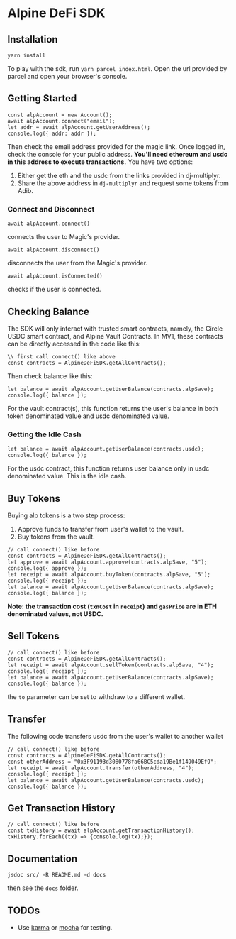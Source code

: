 # Alpine DeFi SDK

## Installation

```
yarn install
```

To play with the sdk, run `yarn parcel index.html`. Open the url provided by parcel and open your browser's console.

## Getting Started

```
const alpAccount = new Account();
await alpAccount.connect("email");
let addr = await alpAccount.getUserAddress();
console.log({ addr: addr });
```

Then check the email address provided for the magic link. Once logged in, check the console for your public address. **You'll need ethereum and usdc in this address to execute transactions.** You have two options:

1. Either get the eth and the usdc from the links provided in dj-multiplyr.
2. Share the above address in `dj-multiplyr` and request some tokens from Adib.

### Connect and Disconnect

```
await alpAccount.connect()
```

connects the user to Magic's provider.

```
await alpAccount.disconnect()
```

disconnects the user from the Magic's provider.

```
await alpAccount.isConnected()
```

checks if the user is connected.

## Checking Balance

The SDK will only interact with trusted smart contracts, namely, the
Circle USDC smart contract, and Alpine Vault Contracts. In MV1, these contracts
can be directly accessed in the code like this:

```
\\ first call connect() like above
const contracts = AlpineDeFiSDK.getAllContracts();
```

Then check balance like this:

```
let balance = await alpAccount.getUserBalance(contracts.alpSave);
console.log({ balance });
```

For the vault contract(s), this function returns the user's balance in both token denominated value and usdc denominated value.

### Getting the Idle Cash

```
let balance = await alpAccount.getUserBalance(contracts.usdc);
console.log({ balance });
```

For the usdc contract, this function returns user balance only in usdc denominated
value. This is the idle cash.

## Buy Tokens

Buying alp tokens is a two step process:

1. Approve funds to transfer from user's wallet to the vault.
2. Buy tokens from the vault.

```
// call connect() like before
const contracts = AlpineDeFiSDK.getAllContracts();
let approve = await alpAccount.approve(contracts.alpSave, "5");
console.log({ approve });
let receipt = await alpAccount.buyToken(contracts.alpSave, "5");
console.log({ receipt });
let balance = await alpAccount.getUserBalance(contracts.alpSave);
console.log({ balance });
```

**Note: the transaction cost (`txnCost` in `receipt`) and `gasPrice` are in ETH denominated values, not USDC.**

## Sell Tokens

```
// call connect() like before
const contracts = AlpineDeFiSDK.getAllContracts();
let receipt = await alpAccount.sellToken(contracts.alpSave, "4");
console.log({ receipt });
let balance = await alpAccount.getUserBalance(contracts.alpSave);
console.log({ balance });
```

the `to` parameter can be set to withdraw to a different wallet.

## Transfer

The following code transfers usdc from the user's wallet to another wallet

```
// call connect() like before
const contracts = AlpineDeFiSDK.getAllContracts();
const otherAddress = "0x3F91193d3080778fa66BC5cda19Be1f149049Ef9";
let receipt = await alpAccount.transfer(otherAddress, "4");
console.log({ receipt });
let balance = await alpAccount.getUserBalance(contracts.usdc);
console.log({ balance });
```

## Get Transaction History

```
// call connect() like before
const txHistory = await alpAccount.getTransactionHistory();
txHistory.forEach((tx) => {console.log(tx);});
```

## Documentation

```
jsdoc src/ -R README.md -d docs
```

then see the `docs` folder.

## TODOs

- Use [karma](https://karma-runner.github.io/latest/intro/configuration.html) or [mocha](https://mochajs.org/#running-mocha-in-the-browser) for testing.
